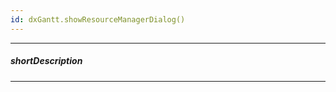 ```yaml
---
id: dxGantt.showResourceManagerDialog()
---
```

---
##### shortDescription
<!-- Description goes here -->

---
<!-- Description goes here -->